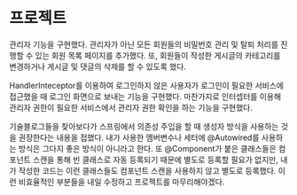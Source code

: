 # 프로젝트

관리자 기능을 구현했다. 관리자가 아닌 모든 회원들의 비밀번호 관리 및 탈퇴 처리를 진행할 수 있는 회원 목록 페이지를 추가했다.
또, 회원들이 작성한 게시글의 카테고리를 변경하거나 게시글 및 댓글의 삭제를 할 수 있도록 했다.

HandlerInteceptor를 이용하여 로그인하지 않은 사용자가 로그인이 필요한 서비스에 접근했을 때 로그인 화면으로 보내는 
기능을 구현했다. 마찬가지로 인터셉터를 이용해 관리자 권한이 필요한 서비스에서 관리자 권한 확인을 하는 기능을 구현했다.

기술블로그들을 찾아보다가 스프링에서 의존성 주입을 할 때 생성자 방식을 사용하는 것을 권장한다는 내용을 접했다. 내가 사용한
멤버변수나 세터에 @Autowired를 사용하는 방식은 그다지 좋은 방식이 아니라고 한다. 또 @Component가 붙은 클래스들은
컴포넌트 스캔을 통해 빈 클래스로 자동 등록되기 때문에 별도로 등록할 필요가 없지만, 내가 작성한 코드는 이런 클래스들도 컴포넌트 스캔을
사용하지 않고 별도로 등록했다. 이런 비효율적인 부분들을 내일 수정하고 프로젝트를 마무리해야겠다.
